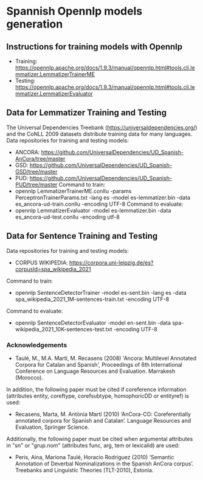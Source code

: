 # Spannish Opennlp models generation

## Instructions for training models with Opennlp
  - Training: https://opennlp.apache.org/docs/1.9.3/manual/opennlp.html#tools.cli.lemmatizer.LemmatizerTrainerME
  - Testing: https://opennlp.apache.org/docs/1.9.3/manual/opennlp.html#tools.cli.lemmatizer.LemmatizerEvaluator

## Data for Lemmatizer Training and Testing
The Universal Dependencies Treebank (https://universaldependencies.org/) and the CoNLL 2009 datasets distribute training data for many languages.
Data repositories for training and testing models:
  - ANCORA: https://github.com/UniversalDependencies/UD_Spanish-AnCora/tree/master
  - GSD: https://github.com/UniversalDependencies/UD_Spanish-GSD/tree/master
  - PUD: https://github.com/UniversalDependencies/UD_Spanish-PUD/tree/master
Command to train:
  - opennlp LemmatizerTrainerME.conllu -params PerceptronTrainerParams.txt -lang es -model es-lemmatizer.bin -data es_ancora-ud-train.conllu -encoding UTF-8 
Command to evaluate:
  - opennlp LemmatizerEvaluator -model es-lemmatizer.bin -data es_ancora-ud-test.conllu -encoding utf-8
## Data for Sentence Training and Testing
Data repositories for training and testing models:
  - CORPUS WIKIPEDIA: https://corpora.uni-leipzig.de/es?corpusId=spa_wikipedia_2021

Command to train:
  - opennlp SentenceDetectorTrainer -model es-sent.bin -lang es -data spa_wikipedia_2021_1M-sentences-train.txt -encoding UTF-8 

Command to evaluate:
  - opennlp SentenceDetectorEvaluator -model en-sent.bin -data spa-wikipedia_2021_10K-sentences-test.txt -encoding UTF-8

### Acknowledgements

 * Taulé, M., M.A. Martí, M. Recasens (2008) 'Ancora: Multilevel Annotated Corpora for Catalan and Spanish',
   Proceedings of 6th International Conference on Language Resources and Evaluation. Marrakesh (Morocco).

In addition, the following paper must be cited if coreference information (attributes entity, coreftype,
corefsubtype, homophoricDD or entityref) is used:

 * Recasens, Marta, M. Antònia Martí (2010) ‘AnCora-CO: Coreferentially annotated corpora for Spanish and
   Catalan’. Language Resources and Evaluation, Springer Science.

Additionally, the following paper must be cited when argumental attributes in "sn" or "grup.nom"
(attributes func, arg, tem or lexicalid) are used:

 * Peris, Aina, Mariona Taulé, Horacio Rodríguez (2010) ‘Semantic Annotation of Deverbal Nominalizations in the
   Spanish AnCora corpus’. Treebanks and Linguistic Theories (TLT-2010), Estonia.


